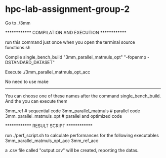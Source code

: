 # hpc-lab-assignment-group-2

Go to ./3mm

************ COMPILATION AND EXECUTION ************

run this command just once when you open the terminal
  source functions.sh

Compile
  single_bench_build "3mm_parallel_matmuls_opt" "-fopenmp -DSTANDARD_DATASET"

Execute
  ./3mm_parallel_matmuls_opt_acc


No need to use make

_____________________________________________________________________________

You can choose one of these names after the command single_bench_build.
And the you can execute them

3mm_ref                      # sequential code
3mm_parallel_matmuls         # parallel code
3mm_parallel_matmuls_opt     # parallel and optimized code



************ RESULT SCRIPT ************

run 
  ./perf_script.sh 
to calculate performances for the following executables
  3mm_parallel_matmuls_opt_acc
  3mm_ref_acc

a .csv file called "output.csv" will be created, reporting the datas.
